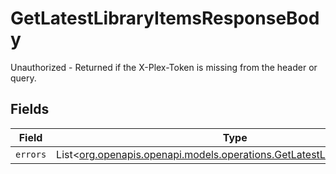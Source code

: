 # GetLatestLibraryItemsResponseBody

Unauthorized - Returned if the X-Plex-Token is missing from the header or query.


## Fields

| Field                                                                                                                              | Type                                                                                                                               | Required                                                                                                                           | Description                                                                                                                        |
| ---------------------------------------------------------------------------------------------------------------------------------- | ---------------------------------------------------------------------------------------------------------------------------------- | ---------------------------------------------------------------------------------------------------------------------------------- | ---------------------------------------------------------------------------------------------------------------------------------- |
| `errors`                                                                                                                           | List<[org.openapis.openapi.models.operations.GetLatestLibraryItemsErrors](../../models/operations/GetLatestLibraryItemsErrors.md)> | :heavy_minus_sign:                                                                                                                 | N/A                                                                                                                                |